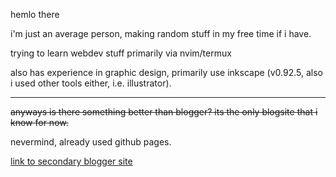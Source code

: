 hemlo there

i'm just an average person, making random stuff in my free time if i have.

trying to learn webdev stuff primarily via nvim/termux

also has experience in graphic design, primarily use inkscape (v0.92.5, also i used other tools either, i.e. illustrator).

---

~~anyways is there something better than blogger? its the only blogsite that i know for now.~~

nevermind, already used github pages.

[link to secondary blogger site](https://user859.blogspot.com/)
